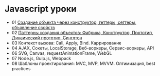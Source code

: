 # Javascript уроки

- 01 [Создание объекта через конструктор, геттеры, сеттеры, объявление свойств](https://github.com/inkorcoder/js-grow-up/tree/master/01)
- 02 [Паттерны создания объектов: Фабрика, Конструктор, Прототип, Динаический прототип, Синглтон](https://github.com/inkorcoder/js-grow-up/tree/master/02)
- 03 Контекст вызова: Call, Apply, Bind. Каррирование
- 04 AJAX, Сокеты, LocalStorage, Веб-воркеры, Сервис-воркеры, API
- 06 SVG, Canvas, requestAnimationFrame, WebGL
- 07 Node.js, Gulp.js, Webpack
- 08 Шаблоны проектирования: MVC, MVP, MVVM. Оптимизация, best practices